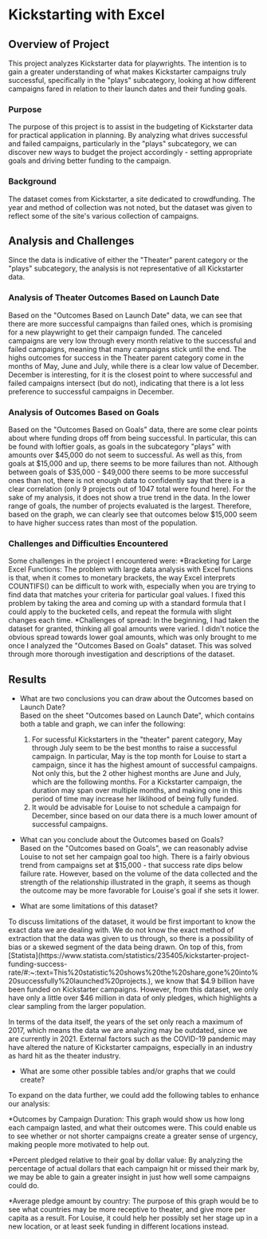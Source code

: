 # Kickstarting with Excel

## Overview of Project
This project analyzes Kickstarter data for playwrights. The intention is to gain a greater understanding of what makes Kickstarter campaigns truly successful, specifically in the "plays" subcategory, looking at how different campaigns fared in relation to their launch dates and their funding goals.

### Purpose
The purpose of this project is to assist in the budgeting of Kickstarter data for practical application in planning. By analyzing what drives successful and failed campaigns, particularly in the "plays" subcategory, we can discover new ways to budget the project accordingly - setting appropriate goals and driving better funding to the campaign.

### Background
The dataset comes from Kickstarter, a site dedicated to crowdfunding. The year and method of collection was not noted, but the dataset was given to reflect some of the site's various collection of campaigns.  


## Analysis and Challenges
Since the data is indicative of either the "Theater" parent category or the "plays" subcategory, the analysis is not representative of all Kickstarter data. 

### Analysis of Theater Outcomes Based on Launch Date
Based on the "Outcomes Based on Launch Date" data, we can see that there are more successful campaigns than failed ones, which is promising for a new playwright to get their campaign funded. The canceled campaigns are very low through every month relative to the successful and failed campaigns, meaning that many campaigns stick until the end. The highs outcomes for success in the Theater parent category come in the months of May, June and July, while there is a clear low value of December. December is interesting, for it is the closest point to where successful and failed campaigns intersect (but do not), indicating that there is a lot less preference to successful campaigns in December. 

### Analysis of Outcomes Based on Goals
Based on the "Outcomes Based on Goals" data, there are some clear points about where funding drops off from being successful. In particular, this can be found with loftier goals, as goals in the subcategory "plays" with amounts over $45,000 do not seem to successful. As well as this, from goals at $15,000 and up, there seems to be more failures than not. Although between goals of $35,000 - $49,000 there seems to be more successful ones than not, there is not enough data to confidently say that there is a clear correlation (only 9 projects out of 1047 total were found here). For the sake of my analysis, it does not show a true trend in the data. In the lower range of goals, the number of projects evaluated is the largest. Therefore, based on the graph, we can clearly see that outcomes below $15,000 seem to have higher success rates than most of the population.  

### Challenges and Difficulties Encountered
Some challenges in the project I encountered were:
*Bracketing for Large Excel Functions: The problem with large data analysis with Excel functions is that, when it comes to monetary brackets, the way Excel interprets COUNTIFS() can be difficult to work with, especially when you are trying to find data that matches your criteria for particular goal values. I fixed this problem by taking the area and coming up with a standard formula that I could apply to the bucketed cells, and repeat the formula with slight changes each time.
*Challenges of spread: In the beginning, I had taken the dataset for granted, thinking all goal amounts were varied. I didn't notice the obvious spread towards lower goal amounts, which was only brought to me once I analyzed the "Outcomes Based on Goals" dataset. This was solved through more thorough investigation and descriptions of the dataset.

## Results

- What are two conclusions you can draw about the Outcomes based on Launch Date?
<br>Based on the sheet "Outcomes based on Launch Date", which contains both a table and graph, we can infer the following:
    1. For sucessful Kickstarters in the "theater" parent category, May through July seem to be the best months to raise a successful campaign. In particular, May is the top month for Louise to start a campaign, since it has the highest amount of successful campaigns. Not only this, but the 2 other highest months are June and July, which are the following months. For a Kickstarter campaign, the duration may span over multiple months, and making one in this period of time may increase her liklihood of being fully funded.   
    2. It would be advisable for Louise to not schedule a campaign for December, since based on our data there is a much lower amount of successful campaigns.

- What can you conclude about the Outcomes based on Goals?
<br>Based on the "Outcomes based on Goals", we can reasonably advise Louise to not set her campaign goal too high. There is a fairly obvious trend from campaigns set at $15,000 - that success rate dips below failure rate. However, based on the volume of the data collected and the strength of the relationship illustrated in the graph, it seems as though the outcome may be more favorable for Louise's goal if she sets it lower.


- What are some limitations of this dataset?
<p>To discuss limitations of the dataset, it would be first important to know the exact data we are dealing with. We do not know the exact method of extraction that the data was given to us through, so there is a possibility of bias or a skewed segment of the data being drawn. On top of this, from [Statista](https://www.statista.com/statistics/235405/kickstarter-project-funding-success-rate/#:~:text=This%20statistic%20shows%20the%20share,gone%20into%20successfully%20launched%20projects.), we know that $4.9 billion have been funded on Kickstarter campaigns. However, from this dataset, we only have only a little over $46 million in data of only pledges, which highlights a clear sampling from the larger population. </p>
<p>In terms of the data itself, the years of the set only reach a maximum of 2017, which means the data we are analyzing may be outdated, since we are currently in 2021. External factors such as the COVID-19 pandemic may have altered the nature of Kickstarter campaigns, especially in an industry as hard hit as the theater industry.
</p>

- What are some other possible tables and/or graphs that we could create?
<p>To expand on the data further, we could add the following tables to enhance our analysis:

*Outcomes by Campaign Duration: This graph would show us how long each campaign lasted, and what their outcomes were. This could enable us to see whether or not shorter campaigns create a greater sense of urgency, making people more motivated to help out.

*Percent pledged relative to their goal by dollar value: By analyzing the percentage of actual dollars that each campaign hit or missed their mark by, we may be able to gain a greater insight in just how well some campaigns could do.   

*Average pledge amount by country: The purpose of this graph would be to see what countries may be more receptive to theater, and give more per capita as a result. For Louise, it could help her possibly set her stage up in a new location, or at least seek funding in different locations instead. 
</p>